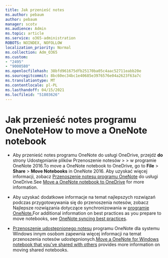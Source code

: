 ```yaml
---
title: Jak przenieść notes
ms.author: pebaum
author: pebaum
manager: scotv
ms.audience: Admin
ms.topic: article
ms.service: o365-administration
ROBOTS: NOINDEX, NOFOLLOW
localization_priority: Normal
ms.collection: Adm_O365
ms.custom:
- "2495"
- "9000580"
ms.openlocfilehash: 38bfd961675dfb25170ba05c4aac52711eabb20e
ms.sourcegitcommit: 8bc60ec34bc1e40685e3976576e04a2623f63a7c
ms.translationtype: MT
ms.contentlocale: pl-PL
ms.lasthandoff: 04/15/2021
ms.locfileid: "51803626"
---
```

# <a name="how-to-move-a-onenote-notebook"></a><span data-ttu-id="fb85f-102">Jak przenieść notes programu OneNote</span><span class="sxs-lookup"><span data-stu-id="fb85f-102">How to move a OneNote notebook</span></span>

* <span data-ttu-id="fb85f-103">Aby przenieść notes programu OneNote do usługi OneDrive, przejdź **do** strony Udostępnianie plików Przenoszenie notesów  >    >   w programie OneNote 2016.</span><span class="sxs-lookup"><span data-stu-id="fb85f-103">To move a OneNote notebook to OneDrive, go to **File** > **Share** > **Move Notebooks** in OneNote 2016.</span></span> <span data-ttu-id="fb85f-104">Aby uzyskać więcej informacji, zobacz [Przenoszenie notesu programu OneNote](https://support.office.com/article/Move-a-OneNote-notebook-to-OneDrive-0af0a141-0bdf-49ab-9e50-45dbcca44082) do usługi OneDrive.</span><span class="sxs-lookup"><span data-stu-id="fb85f-104">See [Move a OneNote notebook to OneDrive](https://support.office.com/article/Move-a-OneNote-notebook-to-OneDrive-0af0a141-0bdf-49ab-9e50-45dbcca44082) for more information.</span></span>

* <span data-ttu-id="fb85f-105">Aby uzyskać dodatkowe informacje na temat najlepszych rozwiązań podczas przygotowywania się do przenoszenia notesów, zobacz Najlepsze rozwiązania dotyczące synchronizowania w [programie OneNote.](https://support.microsoft.com/help/2819334/onenote-syncing-best-practices)</span><span class="sxs-lookup"><span data-stu-id="fb85f-105">For additional information on best practices as you prepare to move notebooks, see [OneNote syncing best practices](https://support.microsoft.com/help/2819334/onenote-syncing-best-practices).</span></span>

* <span data-ttu-id="fb85f-106">[Przenoszenie udostępnionego notesu](https://support.office.com/article/Move-a-OneNote-for-Windows-notebook-that-you-ve-shared-with-others-56c7659e-1850-49a6-8874-e2db6b440cd4) programu OneNote dla systemu Windows innym osobom zapewnia więcej informacji na temat przenoszenia notesów udostępnionych.</span><span class="sxs-lookup"><span data-stu-id="fb85f-106">[Move a OneNote for Windows notebook that you've shared with others](https://support.office.com/article/Move-a-OneNote-for-Windows-notebook-that-you-ve-shared-with-others-56c7659e-1850-49a6-8874-e2db6b440cd4) provides more information on moving shared notebooks.</span></span>
